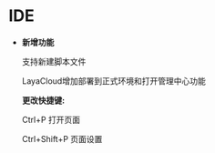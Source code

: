 # IDE
- **新增功能**

  支持新建脚本文件
  
  LayaCloud增加部署到正式环境和打开管理中心功能

  **更改快捷键:**

  Ctrl+P 打开页面

  Ctrl+Shift+P 页面设置